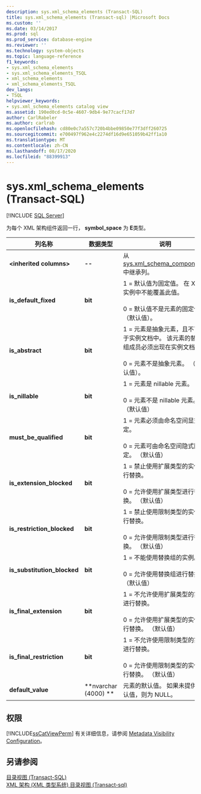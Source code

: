 ```yaml
---
description: sys.xml_schema_elements (Transact-SQL)
title: sys.xml_schema_elements (Transact-sql) |Microsoft Docs
ms.custom: ''
ms.date: 03/14/2017
ms.prod: sql
ms.prod_service: database-engine
ms.reviewer: ''
ms.technology: system-objects
ms.topic: language-reference
f1_keywords:
- sys.xml_schema_elements
- sys.xml_schema_elements_TSQL
- xml_schema_elements
- xml_schema_elements_TSQL
dev_langs:
- TSQL
helpviewer_keywords:
- sys.xml_schema_elements catalog view
ms.assetid: 190ed0cd-0c5e-4607-9db4-9e77cacf17d7
author: CarlRabeler
ms.author: carlrab
ms.openlocfilehash: cd80e0c7a557c720b4bbe09850e77f3dff260725
ms.sourcegitcommit: e700497f962e4c2274df16d9e651059b42ff1a10
ms.translationtype: MT
ms.contentlocale: zh-CN
ms.lasthandoff: 08/17/2020
ms.locfileid: "88399913"
---
```

# <a name="sysxml_schema_elements-transact-sql"></a>sys.xml_schema_elements (Transact-SQL)
[!INCLUDE [SQL Server](../../includes/applies-to-version/sqlserver.md)]

  为每个 XML 架构组件返回一行， **symbol_space** 为 **E**类型。  
  
|列名称|数据类型|说明|  
|-----------------|---------------|-----------------|  
|**\<inherited columns>**|**--**|从 [sys.xml_schema_components](../../relational-databases/system-catalog-views/sys-xml-schema-components-transact-sql.md)中继承列。|  
|**is_default_fixed**|**bit**|1 = 默认值为固定值。 在 XML 实例中不能覆盖此值。<br /><br /> 0 = 默认值不是元素的固定值。 （默认值）。|  
|**is_abstract**|**bit**|1 = 元素是抽象元素，且不可用于实例文档中。 该元素的替换组成员必须出现在实例文档中。<br /><br /> 0 = 元素不是抽象元素。 （默认值）。|  
|**is_nillable**|**bit**|1 = 元素是 nillable 元素。<br /><br /> 0 = 元素不是 nillable 元素。 （默认值）|  
|**must_be_qualified**|**bit**|1 = 元素必须由命名空间显式限定。<br /><br /> 0 = 元素可由命名空间隐式限定。 （默认值）|  
|**is_extension_blocked**|**bit**|1 = 禁止使用扩展类型的实例进行替换。<br /><br /> 0 = 允许使用扩展类型进行替换。 （默认值）|  
|**is_restriction_blocked**|**bit**|1 = 禁止使用限制类型的实例进行替换。<br /><br /> 0 = 允许使用限制类型进行替换。 （默认值）|  
|**is_substitution_blocked**|**bit**|1 = 不能使用替换组的实例。<br /><br /> 0 = 允许使用替换组进行替换。 （默认值）|  
|**is_final_extension**|**bit**|1 = 不允许使用扩展类型的实例进行替换。<br /><br /> 0 = 允许使用扩展类型的实例进行替换。 （默认值）|  
|**is_final_restriction**|**bit**|1 = 不允许使用限制类型的实例进行替换。<br /><br /> 0 = 允许使用限制类型的实例进行替换。 （默认值）|  
|**default_value**|**nvarchar (4000) **|元素的默认值。 如果未提供默认值，则为 NULL。|  
  
## <a name="permissions"></a>权限  
 [!INCLUDE[ssCatViewPerm](../../includes/sscatviewperm-md.md)] 有关详细信息，请参阅 [Metadata Visibility Configuration](../../relational-databases/security/metadata-visibility-configuration.md)。  
  
## <a name="see-also"></a>另请参阅  
 [目录视图 (Transact-SQL)](../../relational-databases/system-catalog-views/catalog-views-transact-sql.md)   
 [XML 架构 &#40;XML 类型系统&#41; 目录视图 &#40;Transact-sql&#41;](../../relational-databases/system-catalog-views/xml-schemas-xml-type-system-catalog-views-transact-sql.md)  
  
  
